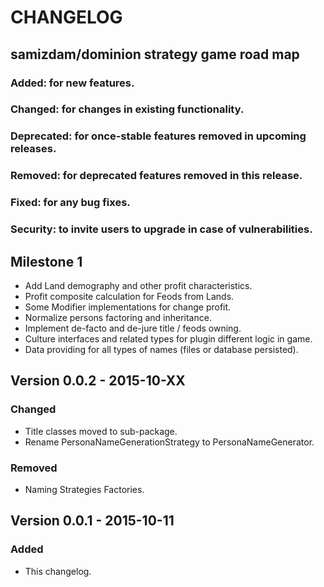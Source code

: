 # CHANGELOG #

## samizdam/dominion strategy game road map ##

### Added: for new features.
### Changed: for changes in existing functionality.
### Deprecated: for once-stable features removed in upcoming releases.
### Removed: for deprecated features removed in this release.
### Fixed: for any bug fixes.
### Security: to invite users to upgrade in case of vulnerabilities.

## Milestone 1
- Add Land demography and other profit characteristics. 
- Profit composite calculation for Feods from Lands. 
- Some Modifier implementations for change profit.  
- Normalize persons factoring and inheritance. 	
- Implement de-facto and de-jure title / feods owning. 
- Culture interfaces and related types for plugin different logic in game. 
- Data providing for all types of names (files or database persisted). 

## Version 0.0.2 - 2015-10-XX
### Changed
- Title classes moved to sub-package. 
- Rename PersonaNameGenerationStrategy to PersonaNameGenerator. 

### Removed
- Naming Strategies Factories. 

## Version 0.0.1 - 2015-10-11
### Added 
- This changelog.  